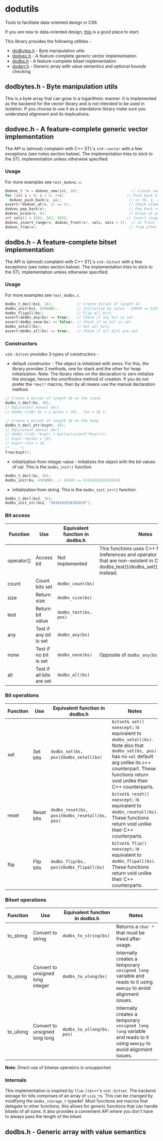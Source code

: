 # dodutils
Tools to facilitate data-oriented design in C99.

If you are new to data-oriented design, [this](https://github.com/dbartolini/data-oriented-design) is a good place to start.

This library provides the following utilities -
* [dodbytes.h](#dodbytesh---byte-manipulation-utils) - Byte manipulation utils
* [dodvec.h](#dodvech---a-feature-complete-generic-vector-implementation) - A feature-complete generic vector implementation
* [dodbs.h](#dodbsh---a-feature-complete-bitset-implementation) - A feature-complete bitset implementation
* [dodarr.h](#dodarrh---generic-array-with-value-semantics) - Generic array with value semantics and optional bounds checking



## dodbytes.h - Byte manipulation utils
This is a byte array that can grow in a logarithmic manner.
It is implemented as the backend for the vector library and is not intended to be used in isolation.
If you choose to use it as a standalone library make sure you understand *alignment* and its implications.



## dodvec.h - A feature-complete generic vector implementation
The API is (almost) complaint with C++ STL's `std::vector` with a few exceptions (see notes section below).
The implementation tries to stick to the STL implementation unless otherwise specified.


### Usage
For more examples see `test_dodvec.c`.
```c
dodvec_t *v = dodvec_new(int, 10);                        // Create vector of ints and reserve space for 10 ints
for (int i = 0; i < 5; ++i)                             // Push back 5 ints
  dodvec_push_back(v, &i);                               // >> {0, 1, 2, 3, 4}
assert(*dodvec_at(v, 2) == 2);                           // Check element at pos 2 is 2
dodvec_pop_back(v);                                      // Pop back >> {0, 1, 2, 3}
dodvec_erase(v, 0);                                      // Erase at pos 0 >> {1, 2, 3}
int vals[] = {501, 502, 503};                           // Insert range using array
dodvec_insert_range(v, dodvec_front(v), vals, vals + 3);  // at front >> {501, 502, 503, 1, 2, 3}
dodvec_free(v);                                          // free after use
```



## dodbs.h - A feature-complete bitset implementation
The API is (almost) complaint with C++ STL's `std::bitset` with a few exceptions (see notes section below).
The implementation tries to stick to the STL implementation unless otherwise specified.


### Usage
For more examples see `test_dodbs.c`.
```c
dodbs_t_decl(bs1, 16);           // Create bitset of length 16
dodbs_init(bs1, 43690U);         // Initialize by value - 43690 == b1010101010101010
dodbs_flipall(bs);               // Flip all bits
assert(dodbs_any(bs) == true);   // Check if any bit is set
assert(dodbs_none(bs) == false); // Check if no bit is set
dodbs_setall(bs);                // Set all bits
assert(dodbs_all(bs) == true);   // Check if all bits are set
```


### Constructors
`std::bitset` provides 3 types of constructors -
* default constructor - The object is initialized with zeros.
For this, the library provides 2 methods, one for stack and the other for heap initialization.
Note: The library relies on the declaration to zero initialize the storage, hence the unorthodox method of creation.
If you do not prefer the `*decl*` macros, then by all means use the manual declaration method.
```c
// Create a bitset of length 16 on the stack
dodbs_t_decl(bs, 16);
// Equivalent manual decl
// dodbs_t(16) bs = {.bytes = {0}, .len = 16 };

// Create a bitset of length 16 on the heap
dodbs_t_decl_ptr(bsptr, 16);
// Equivalent manual decl
// dodbs_t(16) *bsptr = malloc(sizeof(*bsptr));
// bsptr->bytes = {0};
// bsptr->len = 16
/* ... */
free(bsptr);
```

* initialization from integer value - Initializes the object with the bit values of val.
This is the `dodbs_init()` function.
```c
dodbs_t_decl(bs, 16);
dodbs_init(bs, 43690U); // 43690 == b1010101010101010
```

* initialization from string. This is the `dodbs_init_str()` function.
```c
dodbs_t_decl(bs2, 16);
dodbs_init_str(bs2, "1010101010101010");
```


### Bit access
| Function   | Use                      | Equivalent function in dodbs.h | Notes                                                                                                                                                |
|------------|--------------------------|-------------------------------|------------------------------------------------------------------------------------------------------------------------------------------------------|
| operator[] | Access bit               | Not implemented               | This functions uses C++ features (references and operator overloading) that are non-existent in C. Use dodbs_test()/dodbs_set()/dodbs_reset() instead.  |
| count      | Count bits set           | `dodbs_count(bs)`              |                                                                                                                                                      |
| size       | Return size              | `dodbs_size(bs)`               |                                                                                                                                                      |
| test       | Return bit value         | `dodbs_test(bs, pos)`          |                                                                                                                                                      |
| any        | Test if any bit is set   | `dodbs_any(bs)`                |                                                                                                                                                      |
| none       | Test if no bit is set    | `dodbs_none(bs)`               | Opposite of `dodbs_any(bs)`.                                                                                                                          |
| all        | Test if all bits are set | `dodbs_all(bs)`                |                                                                                                                                                      |


### Bit operations
| Function | Use        | Equivalent function in dodbs.h                  | Notes                                                                                                                                                                                                            |
|----------|------------|------------------------------------------------|------------------------------------------------------------------------------------------------------------------------------------------------------------------------------------------------------------------|
| set      | Set bits   | `dodbs_set(bs, pos)`/`dodbs_setall(bs)`          | `bitset& set() noexcept;` is equivalent to `dodbs_setall(bs)`. Note also that `dodbs_set(bs, pos)` has no `val` default arg unlike its c++ counterpart. These functions return void unlike their C++ counterparts. |
| reset    | Reset bits | `dodbs_reset(bs, pos)`/`dodbs_resetall(bs, pos)` | `bitset& reset() noexcept;` is equivalent to `dodbs_resetall(bs)`. These functions return void unlike their C++ counterparts.                                                                                     |
| flip     | Flip bits  | `dodbs_flip(bs, pos)`/`dodbs_flipall(bs)`        | `bitset& flip() noexcept;` is equivalent to `dodbs_flipall(bs)`. These functions return void unlike their C++ counterparts.                                                                                       |


### Bitset operations
| Function  | Use                              | Equivalent function in dodbs.h | Notes                                                                                                                  |
|-----------|----------------------------------|-------------------------------|------------------------------------------------------------------------------------------------------------------------|
| to_string | Convert to string                | `dodbs_to_string(bs)`          | Returns a `char *` that must be freed after usage.                                                                     |
| to_ulong  | Convert to unsigned long integer | `dodbs_to_ulong(bs)`           | Internally creates a temporary `unsigned long` variable and reads to it using `memcpy` to avoid alignment issues.      |
| to_ullong | Convert to unsigned long long    | `dodbs_to_ullong(bs, pos)`     | Internally creates a temporary `unsigned long long` variable and reads to it using `memcpy` to avoid alignment issues. |


**Note:** Direct use of bitwise operators is unsupported.


### Internals
This implementation is inspired by `llvm-libc++`'s `std::bitset`.
The backend storage for bits comprises of an array of `size_t`s. This can be changed by modifying the `dodbs_storage_t` typedef.
Most functions are macros that delegate to other functions, this allows for generic functions that can handle bitsets of all sizes.
It also provides a convenient API where you don't have to always pass the length of the bitset.



## dodbs.h - Generic array with value semantics

